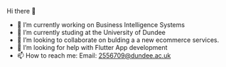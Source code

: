 Hi there 👋

- 🔭 I’m currently working on Business Intelligence Systems
- 🌱 I’m currently studing at the University of Dundee
- 👯 I’m looking to collaborate on bulding a a new ecommerce services.
- 🤔 I’m looking for help with Flutter App development
- 📫 How to reach me: Email: 2556709@dundee.ac.uk
